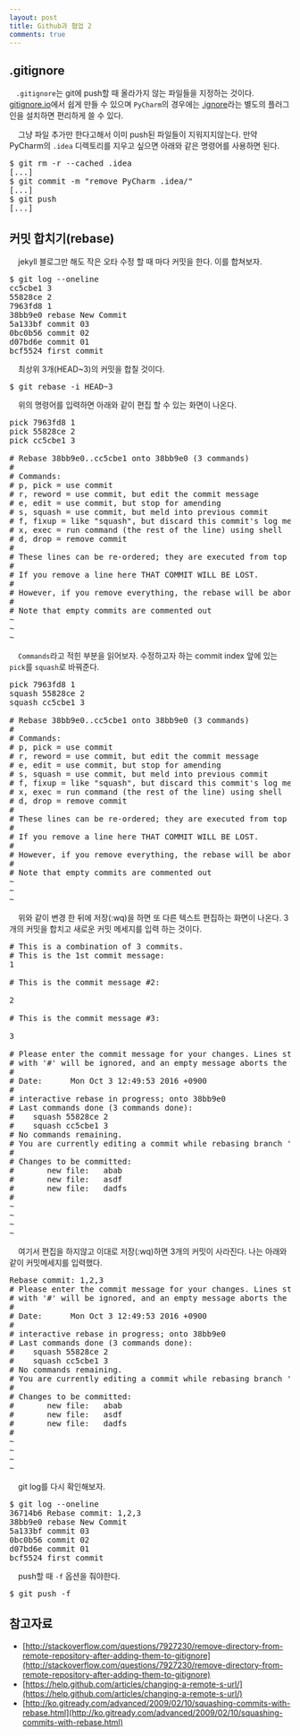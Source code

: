 ```yaml
---
layout: post
title: Github과 협업 2
comments: true
---
```

## **.gitignore**
&nbsp;&nbsp;&nbsp;`.gitignore`는 git에 push할 때 올라가지 않는 파일들을 지정하는 것이다. [gitignore.io](https://www.gitignore.io/)에서 쉽게 만들 수 있으며 `PyCharm`의 경우에는  [.ignore](https://plugins.jetbrains.com/plugin/7495?pr=idea)라는 별도의 플러그인을 설치하면 편리하게 쓸 수 있다.    

&nbsp;&nbsp;&nbsp; 그냥 파일 추가만 한다고해서 이미 push된 파일들이 지워지지않는다. 만약 PyCharm의 `.idea` 디렉토리를 지우고 싶으면 아래와 같은 명령어를 사용하면 된다.
<pre>$ git rm -r --cached .idea
[...]
$ git commit -m "remove PyCharm .idea/"
[...]
$ git push
[...]
</pre>

## **커밋 합치기(rebase)**
&nbsp;&nbsp;&nbsp; jekyll 블로그만 해도 작은 오타 수정 할 때 마다 커밋을 한다. 이를 합쳐보자.
<pre>$ git log --oneline
cc5cbe1 3
55828ce 2
7963fd8 1
38bb9e0 rebase New Commit
5a133bf commit 03
0bc0b56 commit 02
d07bd6e commit 01
bcf5524 first commit</pre>
&nbsp;&nbsp;&nbsp; 최상위 3개(HEAD~3)의 커밋을 합칠 것이다.
<pre>$ git rebase -i HEAD~3</pre>
&nbsp;&nbsp;&nbsp; 위의 명령어를 입력하면 아래와 같이 편집 할 수 있는 화면이 나온다.
<pre>pick 7963fd8 1
pick 55828ce 2
pick cc5cbe1 3

# Rebase 38bb9e0..cc5cbe1 onto 38bb9e0 (3 commands)
#
# Commands:
# p, pick = use commit
# r, reword = use commit, but edit the commit message
# e, edit = use commit, but stop for amending
# s, squash = use commit, but meld into previous commit
# f, fixup = like "squash", but discard this commit's log message
# x, exec = run command (the rest of the line) using shell
# d, drop = remove commit
#
# These lines can be re-ordered; they are executed from top to bottom.
#
# If you remove a line here THAT COMMIT WILL BE LOST.
#
# However, if you remove everything, the rebase will be aborted.
#
# Note that empty commits are commented out
~
~
~</pre>
&nbsp;&nbsp;&nbsp; `Commands`라고 적힌 부분을 읽어보자. 수정하고자 하는 commit index 앞에 있는 `pick`를 `squash`로 바꿔준다.
<pre>pick 7963fd8 1
squash 55828ce 2
squash cc5cbe1 3

# Rebase 38bb9e0..cc5cbe1 onto 38bb9e0 (3 commands)
#
# Commands:
# p, pick = use commit
# r, reword = use commit, but edit the commit message
# e, edit = use commit, but stop for amending
# s, squash = use commit, but meld into previous commit
# f, fixup = like "squash", but discard this commit's log message
# x, exec = run command (the rest of the line) using shell
# d, drop = remove commit
#
# These lines can be re-ordered; they are executed from top to bottom.
#
# If you remove a line here THAT COMMIT WILL BE LOST.
#
# However, if you remove everything, the rebase will be aborted.
#
# Note that empty commits are commented out
~
~
~</pre>
&nbsp;&nbsp;&nbsp; 위와 같이 변경 한 뒤에 저장(:wq)을 하면 또 다른 텍스트 편집하는 화면이 나온다. 3개의 커밋을 합치고 새로운 커밋 메세지를 입력 하는 것이다.
<pre># This is a combination of 3 commits.
# This is the 1st commit message:
1

# This is the commit message #2:

2

# This is the commit message #3:

3

# Please enter the commit message for your changes. Lines starting
# with '#' will be ignored, and an empty message aborts the commit.
#
# Date:      Mon Oct 3 12:49:53 2016 +0900
#
# interactive rebase in progress; onto 38bb9e0
# Last commands done (3 commands done):
#    squash 55828ce 2
#    squash cc5cbe1 3
# No commands remaining.
# You are currently editing a commit while rebasing branch 'master' on '38bb9e0'.
#
# Changes to be committed:
#       new file:   abab
#       new file:   asdf
#       new file:   dadfs
#
~
~
~
~</pre>
&nbsp;&nbsp;&nbsp; 여기서 편집을 하지않고 이대로 저장(:wq)하면 3개의 커밋이 사라진다. 나는 아래와 같이 커밋메세지를 입력했다.
<pre>Rebase commit: 1,2,3
# Please enter the commit message for your changes. Lines starting
# with '#' will be ignored, and an empty message aborts the commit.
#
# Date:      Mon Oct 3 12:49:53 2016 +0900
#
# interactive rebase in progress; onto 38bb9e0
# Last commands done (3 commands done):
#    squash 55828ce 2
#    squash cc5cbe1 3
# No commands remaining.
# You are currently editing a commit while rebasing branch 'master' on '38bb9e0'.
#
# Changes to be committed:
#       new file:   abab
#       new file:   asdf
#       new file:   dadfs
#
~
~
~
~</pre>
&nbsp;&nbsp;&nbsp; git log를 다시 확인해보자.
<pre>$ git log --oneline
36714b6 Rebase commit: 1,2,3
38bb9e0 rebase New Commit
5a133bf commit 03
0bc0b56 commit 02
d07bd6e commit 01
bcf5524 first commit</pre>
&nbsp;&nbsp;&nbsp; push할 때 `-f` 옵션을 줘야한다.
<pre>$ git push -f</pre>

## **참고자료**
* [http://stackoverflow.com/questions/7927230/remove-directory-from-remote-repository-after-adding-them-to-gitignore](http://stackoverflow.com/questions/7927230/remove-directory-from-remote-repository-after-adding-them-to-gitignore)
* [https://help.github.com/articles/changing-a-remote-s-url/](https://help.github.com/articles/changing-a-remote-s-url/)
* [http://ko.gitready.com/advanced/2009/02/10/squashing-commits-with-rebase.html](http://ko.gitready.com/advanced/2009/02/10/squashing-commits-with-rebase.html)
